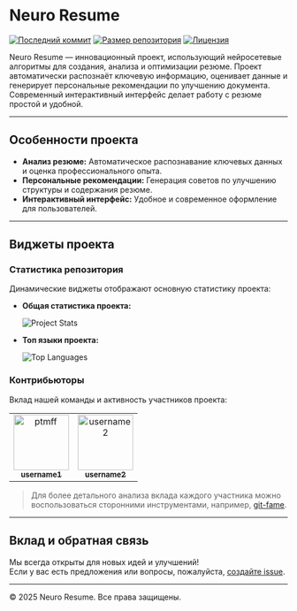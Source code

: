 # Neuro Resume

[![Последний коммит](https://img.shields.io/github/last-commit/ptmff/neuro_resume?style=flat-square)](https://github.com/ptmff/neuro_resume/commits/main)
[![Размер репозитория](https://img.shields.io/github/repo-size/ptmff/neuro_resume?style=flat-square)](https://github.com/ptmff/neuro_resume)
[![Лицензия](https://img.shields.io/github/license/ptmff/neuro_resume?style=flat-square)](LICENSE)

Neuro Resume — инновационный проект, использующий нейросетевые алгоритмы для создания, анализа и оптимизации резюме. Проект автоматически распознаёт ключевую информацию, оценивает данные и генерирует персональные рекомендации по улучшению документа. Современный интерактивный интерфейс делает работу с резюме простой и удобной.

---

## Особенности проекта

- **Анализ резюме:** Автоматическое распознавание ключевых данных и оценка профессионального опыта.
- **Персональные рекомендации:** Генерация советов по улучшению структуры и содержания резюме.
- **Интерактивный интерфейс:** Удобное и современное оформление для пользователей.

---

## Виджеты проекта

### Статистика репозитория

Динамические виджеты отображают основную статистику проекта:

- **Общая статистика проекта:**

  ![Project Stats](https://github-readme-stats.vercel.app/api/pin/?username=ptmff&repo=neuro_resume&theme=radical)

- **Топ языки проекта:**

  ![Top Languages](https://github-readme-stats.vercel.app/api/top-langs/?username=ptmff&repo=neuro_resume&layout=compact&theme=radical)

### Контрибьюторы

Вклад нашей команды и активность участников проекта:

<table>
  <tr>
    <td align="center">
      <a href="https://github.com/ptmff">
        <img src="https://github.com/ptmff.png" width="100px;" alt="ptmff"/><br />
        <sub><b>username1</b></sub>
      </a>
    </td>
    <td align="center">
      <a href="https://github.com/username2">
        <img src="https://github.com/username2.png" width="100px;" alt="username2"/><br />
        <sub><b>username2</b></sub>
      </a>
    </td>
    <!-- Добавьте больше участников по необходимости -->
  </tr>
</table>

> Для более детального анализа вклада каждого участника можно воспользоваться сторонними инструментами, например, [git-fame](https://github.com/casperdcl/git-fame).

---

## Вклад и обратная связь

Мы всегда открыты для новых идей и улучшений!  
Если у вас есть предложения или вопросы, пожалуйста, [создайте issue](https://github.com/ptmff/neuro_resume/issues).

---

© 2025 Neuro Resume. Все права защищены.